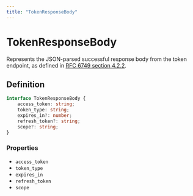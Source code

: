 ```yaml
---
title: "TokenResponseBody"
---
```


# TokenResponseBody

Represents the JSON-parsed successful response body from the token endpoint, as defined in [RFC 6749 section 4.2.2](https://datatracker.ietf.org/doc/html/rfc6749#section-4.2.2).

## Definition

```ts
interface TokenResponseBody {
	access_token: string;
	token_type: string;
	expires_in?: number;
	refresh_token?: string;
	scope?: string;
}
```

### Properties

- `access_token`
- `token_type`
- `expires_in`
- `refresh_token`
- `scope`
